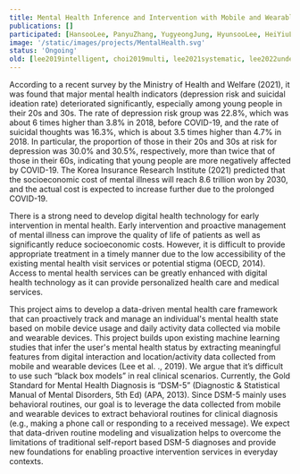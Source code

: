 ```yaml
---
title: Mental Health Inference and Intervention with Mobile and Wearable Computing
publications: []
participated: [HansooLee, PanyuZhang, YugyeongJung, HyunsooLee, HeiYiuLaw]
image: '/static/images/projects/MentalHealth.svg'
status: 'Ongoing'
old: [lee2019intelligent, choi2019multi, lee2021systematic, lee2022understanding]
---
```


According to a recent survey by the Ministry of Health and Welfare (2021), it was found that major mental health indicators (depression risk and suicidal ideation rate) deteriorated significantly, especially among young people in their 20s and 30s. The rate of depression risk group was 22.8%, which was about 6 times higher than 3.8% in 2018, before COVID-19, and the rate of suicidal thoughts was 16.3%, which is about 3.5 times higher than 4.7% in 2018. In particular, the proportion of those in their 20s and 30s at risk for depression was 30.0% and 30.5%, respectively, more than twice that of those in their 60s, indicating that young people are more negatively affected by COVID-19. The Korea Insurance Research Institute (2021) predicted that the socioeconomic cost of mental illness will reach 8.6 trillion won by 2030, and the actual cost is expected to increase further due to the prolonged COVID-19.

There is a strong need to develop digital health technology for early intervention in mental health. Early intervention and proactive management of mental illness can improve the quality of life of patients as well as significantly reduce socioeconomic costs. However, it is difficult to provide appropriate treatment in a timely manner due to the low accessibility of the existing mental health visit services or potential stigma (OECD, 2014). Access to mental health services can be greatly enhanced with digital health technology as it can provide personalized health care and medical services.

This project aims to develop a data-driven mental health care framework that can proactively track and manage an individual's mental health state based on mobile device usage and daily activity data collected via mobile and wearable devices. This project builds upon existing machine learning studies that infer the user's mental health status by extracting meaningful features from digital interaction and location/activity data collected from mobile and wearable devices (Lee et al. ., 2019). We argue that it’s difficult to use such “black box models” in real clinical scenarios. Currently, the Gold Standard for Mental Health Diagnosis is “DSM-5” (Diagnostic & Statistical Manual of Mental Disorders, 5th Ed) (APA, 2013). Since DSM-5 mainly uses behavioral routines, our goal is to leverage the data collected from mobile and wearable devices to extract behavioral routines for clinical diagnosis (e.g., making a phone call or responding to a received message). We expect that data-driven routine modeling and visualization helps to overcome the limitations of traditional self-report based DSM-5 diagnoses and provide new foundations for enabling proactive intervention services in everyday contexts.
